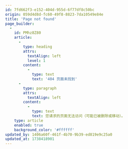 ```yaml
---
id: 7fd662f3-e152-404d-955d-6f77df8c50bc
origin: 059d4d8d-fc60-49f8-8823-7da10549e84e
title: 'Page not found'
page_builder:
  -
    id: PMhz8Z80
    article:
      -
        type: heading
        attrs:
          textAlign: left
          level: 1
        content:
          -
            type: text
            text: '404 页面未找到'
      -
        type: paragraph
        attrs:
          textAlign: left
        content:
          -
            type: text
            text: 您请求的页面无法访问（可能已被删除或移动）。
    type: article
    enabled: true
    background_color: '#ffffff'
updated_by: 1406a60f-461f-4b70-9b39-ed819e9c25a0
updated_at: 1738418901
---
```

